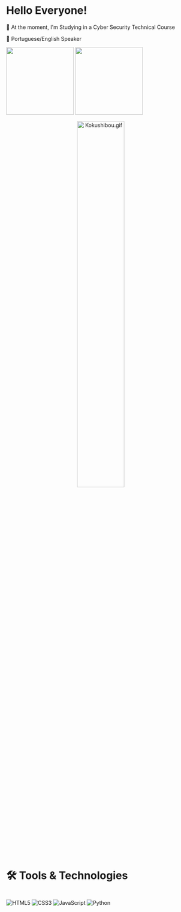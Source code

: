 # Hello Everyone!

👾 At the moment, I'm Studying in a Cyber Security Technical Course

🌱 Portuguese/English Speaker

<p align="left">
   <img src="https://github-readme-stats.vercel.app/api?username=JAVABEAR16&show_icons=true&theme=tokyonight&include_all_commits=true&count_private=true" height="180" />
   <img src="https://github-readme-stats.vercel.app/api/top-langs/?username=JAVABEAR16&theme=tokyonight&langs_count=16" height="180" />
</p>
<p align="center">
   <img src="https://github.com/user-attachments/assets/9d9e6b3e-b690-41d9-82d4-2803b8ad0468" alt="Kokushibou.gif" width="50%" />
</p>

# 🛠️ Tools & Technologies

<div style = "display: inline_block"><br>
  <img alt = "HTML5" src = "https://img.shields.io/badge/HTML5-E34F26.svg?style=for-the-badge&logo=HTML5&logoColor=white" />
  <img alt = "CSS3" src = "https://img.shields.io/badge/CSS3-1572B6.svg?style=for-the-badge&logo=CSS3&logoColor=white" />
  <img alt = "JavaScript" src = "https://img.shields.io/badge/JavaScript-F7DF1E.svg?style=for-the-badge&logo=JavaScript&logoColor=black" />
  <img alt = "Python" src = "https://img.shields.io/badge/python-3670A0?style=for-the-badge&logo=python&logoColor=ffdd54" />
</div>



